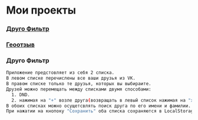 # Мои проекты

### [Друго Фильтр](https://ilyatag.github.io/PrVkFriendsFilter)

### [Геоотзыв](https://ilyatag.github.io/PrYaMap/)


### Друго Фильтр
```sh
Приложение предстовляет из себя 2 списка.  
В левом списке перечислены все ваши друзья из VK.  
В правом списке только те друзья, которых вы выбираите.  
Друзей можно перемещать между списками двумя способами: 
  1. DND.
  2. нажимая на "+" возле друга(возвращать в левый список нажимая на "x").
В обоих списках можно осущетсвлять поиск друга по его имени и фамилии.  
При нажатии на кнопоку "Сохранить" оба списка сохраняются в LocalStorage. 
```
